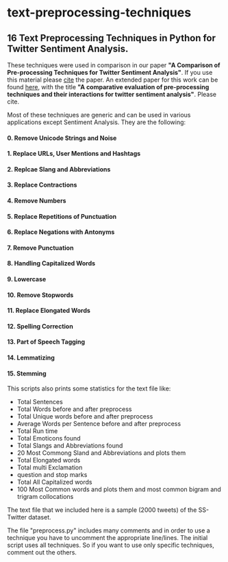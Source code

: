 # text-preprocessing-techniques
## 16 Text Preprocessing Techniques in Python for Twitter Sentiment Analysis.

These techniques were used in comparison in our paper **"A Comparison of Pre-processing Techniques for Twitter Sentiment Analysis"**. If you use this material please [cite](https://link.springer.com/chapter/10.1007/978-3-319-67008-9_31) the paper. An extended paper for this work can be found [here](https://www.sciencedirect.com/science/article/pii/S0957417418303683), with the title **"A comparative evaluation of pre-processing techniques and their interactions for twitter sentiment analysis"**. Please cite.
 
Most of these techniques are generic and can be used in various applications except Sentiment Analysis. 
They are the following:

#### 0. Remove Unicode Strings and Noise
#### 1. Replace URLs, User Mentions and Hashtags
#### 2. Replcae Slang and Abbreviations
#### 3. Replace Contractions
#### 4. Remove Numbers
#### 5. Replace Repetitions of Punctuation
#### 6. Replace Negations with Antonyms
#### 7. Remove Punctuation
#### 8. Handling Capitalized Words
#### 9. Lowercase
#### 10. Remove Stopwords
#### 11. Replace Elongated Words
#### 12. Spelling Correction
#### 13. Part of Speech Tagging
#### 14. Lemmatizing
#### 15. Stemming

This scripts also prints some statistics for the text file like: 

- Total Sentences
- Total Words before and after preprocess
- Total Unique words before and after preprocess
- Average Words per Sentence before and after preprocess
- Total Run time
- Total Emoticons found
- Total Slangs and Abbreviations found
- 20 Most Commong Sland and Abbreviations and plots them
- Total Elongated words
- Total multi Exclamation
- question and stop marks
- Total All Capitalized words
- 100 Most Common words and plots them and most common bigram and trigram collocations

The text file that we included here is a sample (2000 tweets) of the SS-Twitter dataset.

The file "preprocess.py" includes many comments and in order to use a technique you have to uncomment the appropriate line/lines. The initial script uses all techniques. So if you want to use only specific techniques, comment out the others.
